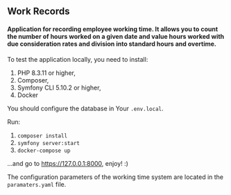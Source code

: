 ## Work Records

#### Application for recording employee working time. It allows you to count the number of hours worked on a given date and value hours worked with due consideration rates and division into standard hours and overtime.

To test the application locally, you need to install:

1. PHP 8.3.11 or higher, 
2. Composer, 
3. Symfony CLI 5.10.2 or higher, 
4. Docker

You should configure the database in Your ```.env.local```.

Run:
1. ```composer install```
2. ```symfony server:start```
3. ```docker-compose up```

...and go to https://127.0.0.1:8000, enjoy! :)

The configuration parameters of the working time system are located in the ```paramaters.yaml``` file.
